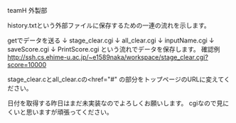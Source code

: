 teamH 外製部

history.txtという外部ファイルに保存するための一連の流れを示します。

getでデータを送る
↓
stage_clear.cgi
↓
all_clear.cgi
↓
inputName.cgi
↓
saveScore.cgi
↓
PrintScore.cgi
という流れでデータを保存します。
確認例
http://ssh.cs.ehime-u.ac.jp/~e1589naka/workspace/stage_clear.cgi?score=10000



stage_clear.cとall_clear.cの<href="#" の部分をトップページのURLに変えてください。

日付を取得する昨日はまだ未実装なのでよろしくお願いします。
cgiなので見にくいと思いますが頑張ってください。

